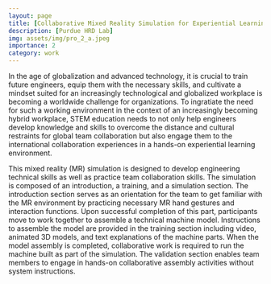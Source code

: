 ```yaml
---
layout: page
title: [Collaborative Mixed Reality Simulation for Experiential Learning in STEM Education]
description: [Purdue HRD Lab]
img: assets/img/pro_2_a.jpeg
importance: 2
category: work
---
```


In the age of globalization and advanced technology, it is crucial to train future engineers, equip them with the necessary skills, and cultivate a mindset suited for an increasingly technological and globalized workplace is becoming a worldwide challenge for organizations. To ingratiate the need for such a working environment in the context of an increasingly becoming hybrid workplace, STEM education needs to not only help engineers develop knowledge and skills to overcome the distance and cultural restraints for global team collaboration but also engage them to the international collaboration experiences in a hands-on experiential learning environment.

This mixed reality (MR) simulation is designed to develop engineering technical skills as well as practice team collaboration skills. The simulation is composed of an introduction, a training, and a simulation section. The introduction section serves as an orientation for the team to get familiar with the MR environment by practicing necessary MR hand gestures and interaction functions. Upon successful completion of this part, participants move to work together to assemble a technical machine model. Instructions to assemble the model are provided in the training section including video, animated 3D models, and text explanations of the machine parts. When the model assembly is completed, collaborative work is required to run the machine built as part of the simulation. The validation section enables team members to engage in hands-on collaborative assembly activities without system instructions.
